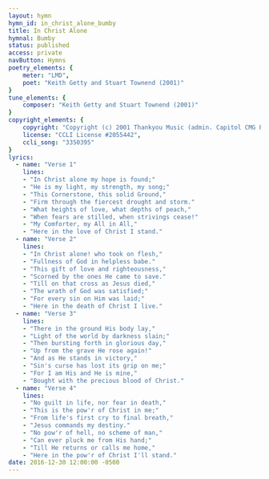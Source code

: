 ```yaml
---
layout: hymn
hymn_id: in_christ_alone_bumby
title: In Christ Alone
hymnal: Bumby
status: published
access: private
navButton: Hymns
poetry_elements: {
    meter: "LMD",
    poet: "Keith Getty and Stuart Townend (2001)"
}
tune_elements: {
    composer: "Keith Getty and Stuart Townend (2001)"
}
copyright_elements: {
    copyright: "Copyright (c) 2001 Thankyou Music (admin. Capitol CMG Publishing)",
    license: "CCLI License #2055442",
    ccli_song: "3350395"
}
lyrics:
  - name: "Verse 1"
    lines:
    - "In Christ alone my hope is found;"
    - "He is my light, my strength, my song;"
    - "This Cornerstone, this solid Ground,"
    - "Firm through the fiercest drought and storm."
    - "What heights of love, what depths of peach,"
    - "When fears are stilled, when strivings cease!"
    - "My Comforter, my All in All,"
    - "Here in the love of Christ I stand."
  - name: "Verse 2"
    lines:
    - "In Christ alone! who took on flesh,"
    - "Fullness of God in helpless babe."
    - "This gift of love and righteousness,"
    - "Scorned by the ones He came to save."
    - "Till on that cross as Jesus died,"
    - "The wrath of God was satisfied;"
    - "For every sin on Him was laid;"
    - "Here in the death of Christ I live."
  - name: "Verse 3"
    lines:
    - "There in the ground His body lay,"
    - "Light of the world by darkness slain;"
    - "Then bursting forth in glorious day,"
    - "Up from the grave He rose again!"
    - "And as He stands in victory,"
    - "Sin's curse has lost its grip on me;"
    - "For I am His and He is mine,"
    - "Bought with the precious blood of Christ."
  - name: "Verse 4"
    lines:
    - "No guilt in life, nor fear in death,"
    - "This is the pow'r of Christ in me;"
    - "From life's first cry to final breath,"
    - "Jesus commands my destiny."
    - "No pow'r of hell, no scheme of man,"
    - "Can ever pluck me from His hand;"
    - "Till He returns or calls me home,"
    - "Here in the pow'r of Christ I'll stand."
date: 2016-12-30 12:00:00 -0500
---
```

